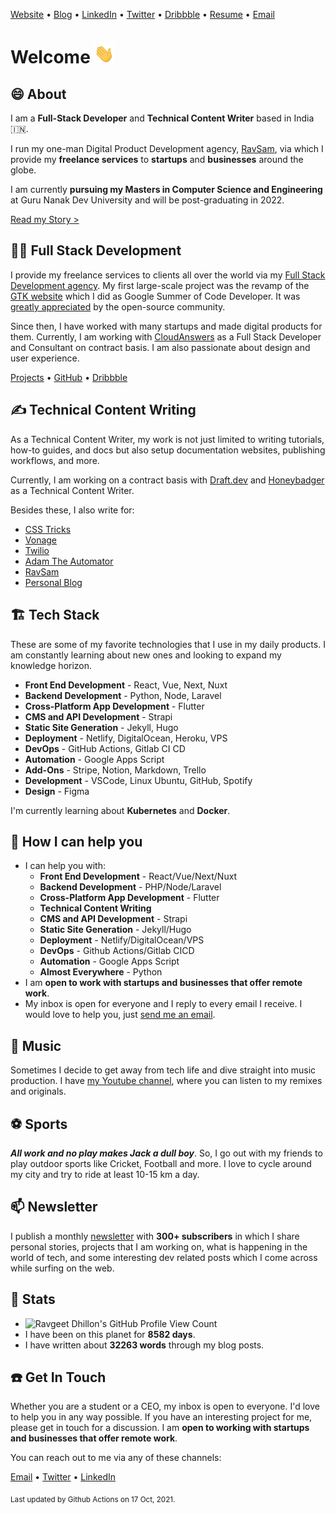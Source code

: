 [Website](https://www.ravgeet.in) &bull;
[Blog](https://blog.ravgeet.in/) &bull;
[LinkedIn](https://www.linkedin.com/in/ravgeetdhillon) &bull;
[Twitter](https://www.twitter.com/ravgeetdhillon) &bull;
[Dribbble](https://www.dribbble.com/ravgeetdhillon) &bull;
[Resume](https://www.ravgeet.in/resume/) &bull;
[Email](mailto:ravgeetdhillon@gmail.com)

# Welcome <img src="assets/wave.gif" width="32px">

## 😄 About

I am a **Full-Stack Developer** and **Technical Content Writer** based in India 🇮🇳.

I run my one-man Digital Product Development agency, [RavSam](https://www.ravsam.in), via which I provide my **freelance services** to **startups** and **businesses** around the globe.

I am currently **pursuing my Masters in Computer Science and Engineering** at Guru Nanak Dev University and will be post-graduating in 2022.

[Read my Story >](https://www.ravgeet.in/story/)

## 👨‍💻 Full Stack Development

I provide my freelance services to clients all over the world via my [Full Stack Development agency](https://www.ravsam.in). My first large-scale project was the revamp of the [GTK website](https://gtk.org) which I did as Google Summer of Code Developer. It was [greatly appreciated](https://twitter.com/GTKtoolkit/status/1230167481228107776) by the open-source community.

Since then, I have worked with many startups and made digital products for them.
Currently, I am working with [CloudAnswers](https://cloudanswers.com) as a Full Stack Developer and Consultant on contract basis. I am also passionate about design and user experience.

[Projects](/projects/) &bull;
[GitHub](https://github.com/ravgeetdhillon) &bull;
[Dribbble](https://dribbble.com/ravgeetdhillon)

## ✍️ Technical Content Writing

As a Technical Content Writer, my work is not just limited to writing tutorials, how-to guides, and docs but also setup documentation websites, publishing workflows, and more.

Currently, I am working on a contract basis with [Draft.dev](https://draft.dev) and [Honeybadger](https://honeybadger.io) as a Technical Content Writer.

Besides these, I also write for:

- [CSS Tricks](https://css-tricks.com/author/ravgeetdhillon)
- [Vonage](https://learn.vonage.com/authors/ravgeet-dhillon/)
- [Twilio](https://www.twilio.com/blog/author/ravgeet_dhillon)
- [Adam The Automator](https://adamtheautomator.com/author/ravgeet-dhillon/)
- [RavSam](https://www.ravsam.in/blog/)
- [Personal Blog](https://blog.ravgeet.in/)

## 🏗 Tech Stack

These are some of my favorite technologies that I use in my daily products. I am constantly learning about new ones and looking to expand my knowledge horizon.

- **Front End Development** - React, Vue, Next, Nuxt
- **Backend Development** - Python, Node, Laravel
- **Cross-Platform App Development** - Flutter
- **CMS and API Development** - Strapi
- **Static Site Generation** - Jekyll, Hugo
- **Deployment** - Netlify, DigitalOcean, Heroku, VPS
- **DevOps** - GitHub Actions, Gitlab CI CD
- **Automation** - Google Apps Script
- **Add-Ons** - Stripe, Notion, Markdown, Trello
- **Development** - VSCode, Linux Ubuntu, GitHub, Spotify
- **Design** - Figma

I'm currently learning about **Kubernetes** and **Docker**.

## 🤝 How I can help you

- I can help you with:
  - **Front End Development** - React/Vue/Next/Nuxt
  - **Backend Development** - PHP/Node/Laravel
  - **Cross-Platform App Development** - Flutter
  - **Technical Content Writing**
  - **CMS and API Development** - Strapi
  - **Static Site Generation** - Jekyll/Hugo
  - **Deployment** - Netlify/DigitalOcean/VPS
  - **DevOps** - Github Actions/Gitlab CICD
  - **Automation** - Google Apps Script
  - **Almost Everywhere** - Python
- I am **open to work with startups and businesses that offer remote work**.
- My inbox is open for everyone and I reply to every email I receive. I would love to help you, just [send me an email](mailto:ravgeetdhillon@gmail.com).

## 🎹 Music

Sometimes I decide to get away from tech life and dive straight into music production. I have [my Youtube channel](https://youtube.com/ravdmusic), where you can listen to my remixes and originals.

## ⚽️ Sports

***All work and no play makes Jack a dull boy***. So, I go out with my friends to play outdoor sports like Cricket, Football and more. I love to cycle around my city and try to ride at least 10-15 km a day.

## 📫 Newsletter

I publish a monthly [newsletter](https://www.ravsam.in/newsletter/) with **300+ subscribers** in which I share personal stories, projects that I am working on, what is happening in the world of tech, and some interesting dev related posts which I come across while surfing on the web.

## 🎯 Stats

- ![Ravgeet Dhillon's GitHub Profile View Count](https://komarev.com/ghpvc/?username=ravgeetdhillon)
- I have been on this planet for **8582 days**.
- I have written about **32263 words** through my blog posts.

## ☎️ Get In Touch

Whether you are a student or a CEO, my inbox is open to everyone. I'd love to help you in any way possible. If you have an interesting project for me, please get in touch for a discussion. I am **open to working with startups and businesses that offer remote work**.

You can reach out to me via any of these channels:

[Email](mailto:ravgeetdhillon@gmail.com) &bull;
[Twitter](https://www.twitter.com/ravgeetdhillon) &bull;
[LinkedIn](https://www.linkedin.com/in/ravgeetdhillon)

<sub>Last updated by Github Actions on 17 Oct, 2021.</sub>
